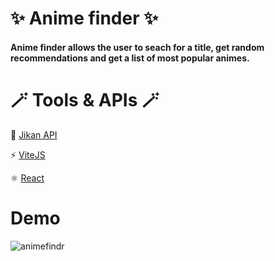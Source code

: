 # ✨ Anime finder ✨

#### Anime finder allows the user to seach for a title, get random recommendations and get a list of most popular animes.

# 🪄 Tools & APIs 🪄

🌸 [Jikan API](https://jikan.moe/)

⚡ [ViteJS](https://vitejs.dev/blog/announcing-vite2.html)

⚛ [React](https://vitejs.dev/blog/announcing-vite2.html)




# Demo

![animefindr](https://user-images.githubusercontent.com/78863735/202900982-58da4bde-eb48-446e-bd89-87a153fbc91e.gif)
